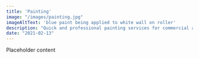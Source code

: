 ```yaml
---
title: 'Painting'
image: "/images/painting.jpg"
imageAltText: 'blue paint being applied to white wall on roller'
description: "Quick and professional painting services for commercial and residential projects"
date: "2021-02-13"
---
```


Placeholder content